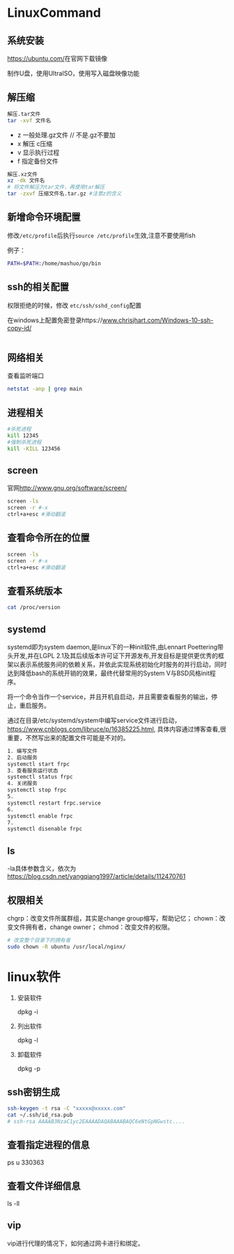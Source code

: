 # LinuxCommand

## 系统安装

<https://ubuntu.com/>在官网下载镜像

制作U盘，使用UltraISO，使用写入磁盘映像功能

## 解压缩

``` bash
解压.tar文件
tar -xvf 文件名
```

- z 一般处理.gz文件 // 不是.gz不要加
- x 解压 c压缩
- v 显示执行过程
- f 指定备份文件

``` bash
解压.xz文件
xz -dk 文件名
# 将文件解压为tar文件，再使用tar解压
tar -zxvf 压缩文件名.tar.gz #注意z的含义
```

## 新增命令环境配置

修改`/etc/profile`后执行`source /etc/profile`生效,注意不要使用fish

例子：

``` bash
PATH=$PATH:/home/mashuo/go/bin
```

## ssh的相关配置

权限拒绝的时候，修改 `etc/ssh/sshd_config`配置

在windows上配置免密登录https://www.chrisjhart.com/Windows-10-ssh-copy-id/

``` bash

```

## 网络相关

查看监听端口

``` bash
netstat -anp | grep main
```

## 进程相关

``` bash
#杀死进程
kill 12345
#强制杀死进程
kill -KILL 123456
```

## screen

官网<http://www.gnu.org/software/screen/>

``` bash
screen -ls
screen -r #-x
ctrl+a+esc #滑动翻滚
```

## 查看命令所在的位置

``` bash
screen -ls
screen -r #-x
ctrl+a+esc #滑动翻滚
```

## 查看系统版本

``` bash
cat /proc/version
```

## systemd

systemd即为system daemon,是linux下的一种init软件,由Lennart Poettering带头开发,并在LGPL 2.1及其后续版本许可证下开源发布,开发目标是提供更优秀的框架以表示系统服务间的依赖关系，并依此实现系统初始化时服务的并行启动，同时达到降低bash的系统开销的效果，最终代替常用的System V与BSD风格init程序。

将一个命令当作一个service，并且开机自启动，并且需要查看服务的输出，停止，重启服务。

通过在目录/etc/systemd/system中编写service文件进行启动，https://www.cnblogs.com/libruce/p/16385225.html, 具体内容通过博客查看,很重要，不然写出来的配置文件可能是不对的。
``` bash
1. 编写文件
2. 启动服务
systemctl start frpc
3. 查看服务运行状态
systemctl status frpc
4. 关闭服务
systemctl stop frpc
5. 
systemctl restart frpc.service
6.
systemctl enable frpc
7.
systemctl disenable frpc
```

## ls

-la具体参数含义，依次为<https://blog.csdn.net/yangqiang1997/article/details/112470761>

## 权限相关

chgrp：改变文件所属群组，其实是change group缩写，帮助记忆；
chown：改变文件拥有者，change owner；
chmod：改变文件的权限。

```bash
# 改变整个目录下的拥有者
sudo chown -R ubuntu /usr/local/nginx/
```

# linux软件

1. 安装软件

    dpkg -i 

2. 列出软件

    dpkg -l 

3. 卸载软件

    dpkg -p 
## ssh密钥生成

```bash
ssh-keygen -t rsa -C "xxxxx@xxxxx.com"  
cat ~/.ssh/id_rsa.pub
# ssh-rsa AAAAB3NzaC1yc2EAAAADAQABAAABAQC6eNtGpNGwstc....
```

## 查看指定进程的信息

ps u 330363

## 查看文件详细信息

ls -ll


## vip

vip进行代理的情况下，如何通过网卡进行和绑定。